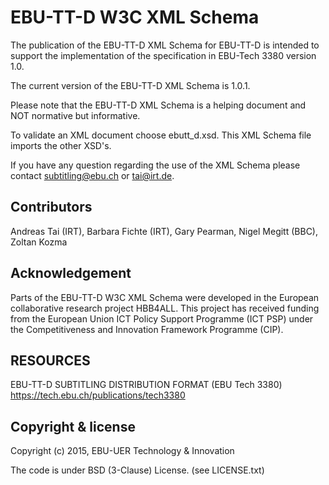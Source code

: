 # EBU-TT-D W3C XML Schema

The publication of the EBU-TT-D XML Schema for EBU-TT-D is intended to support the implementation of the specification in EBU-Tech 3380 version 1.0.

The current version of the EBU-TT-D XML Schema is 1.0.1.

Please note that the EBU-TT-D XML Schema is a helping document and NOT normative but informative.

To validate an XML document choose ebutt_d.xsd. This XML Schema file imports the other XSD's.

If you have any question regarding the use of the XML Schema please contact subtitling@ebu.ch or tai@irt.de.

## Contributors
Andreas Tai (IRT), Barbara Fichte (IRT), Gary Pearman, Nigel Megitt (BBC), Zoltan Kozma

## Acknowledgement
Parts of the EBU-TT-D W3C XML Schema were developed in the European collaborative research project HBB4ALL. This project has received funding from the European Union ICT Policy Support Programme (ICT PSP) under the Competitiveness and Innovation Framework Programme (CIP).

## RESOURCES     
EBU-TT-D SUBTITLING DISTRIBUTION FORMAT (EBU Tech 3380) https://tech.ebu.ch/publications/tech3380

## Copyright & license

Copyright (c) 2015, EBU-UER Technology & Innovation

The code is under BSD (3-Clause) License. (see LICENSE.txt)

